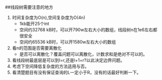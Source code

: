 ##线段树需要注意的地方

1. 时间复杂度为O(n),空间复杂度为O(4n)
   * 1kb能开25个int
   * 空间约32768 kB时，可以开790w左右大小的数组，线段树n在1e6左右都很安全
   * 空间约65536 kB时，可以开1580w左右大小的数组
2. 看n的范围是否需要离散化
   * 是否可以离散化？覆盖问题可以离散化，计数求和是绝对不可以的。
3. 看线段树最底层是可以到l=r,还是l+1=r?以此决定边界问题。
4. 考虑下空间降低复杂度的方法适用与否。
5. 看清楚题目有没有保证查询的L一定小于R，没有的话最好判断一下。